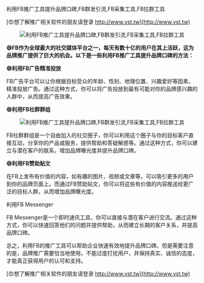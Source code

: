 利用FB推广工具提升品牌口碑,FB群发引流,FB采集工具,FB拉群工具

[😍想了解推广相关软件的朋友请登录 http://www.vst.tw](http://www.vst.tw)

 <center><img src="https://vst.tw/MP4/tuiguang/png/5.png" alt="利用FB推广工具提升品牌口碑,FB群发引流,FB采集工具,FB拉群工具"></center>

**😄FB作为全球最大的社交媒体平台之一，每天有数十亿的用户在其上活跃，这为品牌推广提供了巨大的机会。以下是一些利用FB推广工具提升品牌口碑的方法：**

**😄利用FB广告精准投放**

FB广告平台可以让你根据目标受众的年龄、性别、地理位置、兴趣爱好等因素，精准投放广告。通过这种方式，你可以将广告投放到最有可能对你的品牌感兴趣的人群中，从而提高广告效果。

**😄利用FB社群群组**

 <center><img src="https://vst.tw/MP4/tuiguang/png/8.png" alt="利用FB推广工具提升品牌口碑,FB群发引流,FB采集工具,FB拉群工具"></center>

FB社群群组是一个自由加入的社交圈子，你可以利用这个圈子与你的目标客户直接互动，分享你的产品或服务，提供帮助和答疑解惑等。通过这种方式，你可以建立与潜在客户的联系，增加品牌曝光度并提升品牌口碑。

**😄利用FB赞助贴文**

在FB上发布有价值的内容，如有趣的图片、视频或文章等，可以吸引更多的用户到你的品牌页面上。而通过FB赞助贴文，你可以将这些有价值的内容推送给更广泛的目标人群，从而增加品牌曝光度。

利用FB Messenger

FB Messenger是一个即时通讯工具，你可以直接与潜在客户进行交流。通过这种方式，你可以快速回答他们的问题并提供帮助，从而建立长期的客户关系，并提高品牌口碑。

总之，利用FB的推广工具可以帮助企业快速有效地提升品牌口碑。但是需要注意的是，品牌推广需要恰当地使用，不能过度打扰用户，并保持真实、诚信的态度，才能真正获得用户的认可和支持。

[😍想了解推广相关软件的朋友请登录 http://www.vst.tw](http://www.vst.tw)



